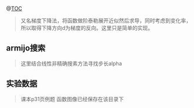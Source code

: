 @[TOC](最速下降法)
> 又名梯度下降法，将函数做阶泰勒展开近似然后求导，同时考虑到变化率，所以取得下降方向d为梯度的反向。这里只是简单的实现。

## armijo搜索
> 这里结合线性非精确搜素方法寻找步长alpha

## 实验数据
> 课本p31页例题 函数图像已经保存在该目录下